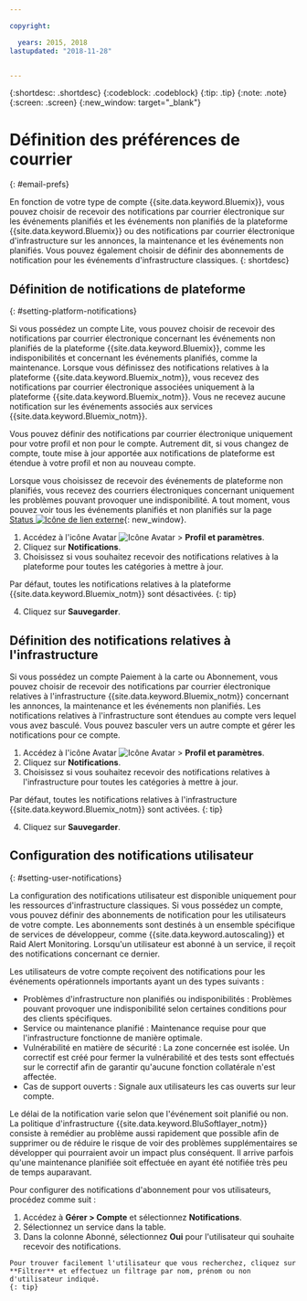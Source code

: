 ```yaml
---

copyright:

  years: 2015, 2018
lastupdated: "2018-11-28"


---
```


{:shortdesc: .shortdesc}
{:codeblock: .codeblock}
{:tip: .tip}
{:note: .note}
{:screen: .screen}
{:new_window: target="_blank"}


# Définition des préférences de courrier
{: #email-prefs}

En fonction de votre type de compte {{site.data.keyword.Bluemix}}, vous pouvez choisir de recevoir des notifications par courrier électronique sur les événements planifiés et les événements non planifiés de la plateforme {{site.data.keyword.Bluemix}} ou des notifications par courrier électronique d'infrastructure sur les annonces, la maintenance et les événements non planifiés. Vous pouvez également choisir de définir des abonnements de notification pour les événements d'infrastructure classiques.
{: shortdesc}

## Définition de notifications de plateforme
{: #setting-platform-notifications}

Si vous possédez un compte Lite, vous pouvez choisir de recevoir des notifications par courrier électronique concernant les événements non planifiés de la plateforme {{site.data.keyword.Bluemix}}, comme les indisponibilités et concernant les événements planifiés, comme la maintenance. Lorsque vous définissez des notifications relatives à la plateforme {{site.data.keyword.Bluemix_notm}}, vous recevez des notifications par courrier électronique associées uniquement à la plateforme {{site.data.keyword.Bluemix_notm}}. Vous ne recevez aucune notification sur les événements associés aux services {{site.data.keyword.Bluemix_notm}}.

Vous pouvez définir des notifications par courrier électronique uniquement pour votre profil et non pour le compte. Autrement dit, si vous changez de compte, toute mise à jour apportée aux notifications de plateforme est étendue à votre profil et non au nouveau compte.

Lorsque vous choisissez de recevoir des événements de plateforme non planifiés, vous recevez des courriers électroniques concernant uniquement les problèmes pouvant provoquer une indisponibilité. A tout moment, vous pouvez voir tous les événements planifiés et non planifiés sur la page [Status ![Icône de lien externe](../icons/launch-glyph.svg "Icône de lien externe")](https://cloud.ibm.com/status){: new_window}.

1. Accédez à l'icône Avatar ![Icône Avatar](../icons/i-avatar-icon.svg) &gt; **Profil et paramètres**.
2. Cliquez sur **Notifications**.
3. Choisissez si vous souhaitez recevoir des notifications relatives à la plateforme pour toutes les catégories à mettre à jour.

  Par défaut, toutes les notifications relatives à la plateforme {{site.data.keyword.Bluemix_notm}} sont désactivées.
  {: tip}

4. Cliquez sur **Sauvegarder**.

## Définition des notifications relatives à l'infrastructure

Si vous possédez un compte Paiement à la carte ou Abonnement, vous pouvez choisir de recevoir des notifications par courrier électronique relatives à l'infrastructure {{site.data.keyword.Bluemix_notm}} concernant les annonces, la maintenance et les événements non planifiés. Les notifications relatives à l'infrastructure sont étendues au compte vers lequel vous avez basculé. Vous pouvez basculer vers un autre compte et gérer les notifications pour ce compte.

1. Accédez à l'icône Avatar ![Icône Avatar](../icons/i-avatar-icon.svg) &gt; **Profil et paramètres**.
2. Cliquez sur **Notifications**.
3. Choisissez si vous souhaitez recevoir des notifications relatives à l'infrastructure pour toutes les catégories à mettre à jour.

  Par défaut, toutes les notifications relatives à l'infrastructure {{site.data.keyword.Bluemix_notm}} sont activées.
  {: tip}

4. Cliquez sur **Sauvegarder**.

## Configuration des notifications utilisateur
{: #setting-user-notifications}

La configuration des notifications utilisateur est disponible uniquement pour les ressources d'infrastructure classiques. Si vous possédez un compte, vous pouvez définir des abonnements de notification pour les utilisateurs de votre compte. Les abonnements sont destinés à un ensemble spécifique de services de développeur, comme {{site.data.keyword.autoscaling}} et Raid Alert Monitoring. Lorsqu'un utilisateur est abonné à un service, il reçoit des notifications concernant ce dernier.  

Les utilisateurs de votre compte reçoivent des notifications pour les événements opérationnels importants ayant un des types suivants :

  * Problèmes d'infrastructure non planifiés ou indisponibilités : Problèmes pouvant provoquer une indisponibilité selon certaines conditions pour des clients spécifiques.
  * Service ou maintenance planifié : Maintenance requise pour que l'infrastructure fonctionne de manière optimale.
  * Vulnérabilité en matière de sécurité : La zone concernée est isolée. Un correctif est créé pour fermer la vulnérabilité et des tests sont effectués sur le correctif afin de garantir qu'aucune fonction collatérale n'est affectée. 
  * Cas de support ouverts : Signale aux utilisateurs les cas ouverts sur leur compte.

Le délai de la notification varie selon que l'événement soit planifié ou non. La politique d'infrastructure {{site.data.keyword.BluSoftlayer_notm}} consiste à remédier au problème aussi rapidement que possible afin de supprimer ou de réduire le risque de voir des problèmes supplémentaires se développer qui pourraient avoir un impact plus conséquent. Il arrive parfois qu'une maintenance planifiée soit effectuée en ayant été notifiée très peu de temps auparavant.

Pour configurer des notifications d'abonnement pour vos utilisateurs, procédez comme suit : 

  1. Accédez à **Gérer > Compte** et sélectionnez **Notifications**. 
  2. Sélectionnez un service dans la table. 
  3. Dans la colonne Abonné, sélectionnez **Oui** pour l'utilisateur qui souhaite recevoir des notifications. 

    Pour trouver facilement l'utilisateur que vous recherchez, cliquez sur **Filtrer** et effectuez un filtrage par nom, prénom ou non d'utilisateur indiqué.
    {: tip}

